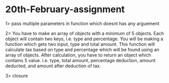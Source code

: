 # 20th-February-assignment

1> pass multiple parameters in function which doesnt has any arguement

2> You have to make an array of objects with a minimum of 5 objects. Each object will contain two keys, i.e. type and percentage.
You will be making a function which gets two input, type and total amount. This function will calculate tax based on type and percentage which will be found using an array of objects. After calculation, you have to return an object which contains 5 value. i.e. type, total amount, percentage deduction, amount deducted, and amount after deduction of tax.

3> closure
